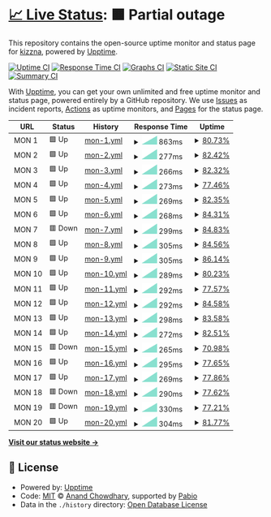 # [📈 Live Status](https://kizzna.github.io/bovorn-mon): <!--live status--> **🟧 Partial outage**

This repository contains the open-source uptime monitor and status page for [kizzna](https://kizzna.github.io/bovorn-mon), powered by [Upptime](https://github.com/upptime/upptime).

[![Uptime CI](https://github.com/kizzna/bovorn-mon/workflows/Uptime%20CI/badge.svg)](https://github.com/kizzna/bovorn-mon/actions?query=workflow%3A%22Uptime+CI%22)
[![Response Time CI](https://github.com/kizzna/bovorn-mon/workflows/Response%20Time%20CI/badge.svg)](https://github.com/kizzna/bovorn-mon/actions?query=workflow%3A%22Response+Time+CI%22)
[![Graphs CI](https://github.com/kizzna/bovorn-mon/workflows/Graphs%20CI/badge.svg)](https://github.com/kizzna/bovorn-mon/actions?query=workflow%3A%22Graphs+CI%22)
[![Static Site CI](https://github.com/kizzna/bovorn-mon/workflows/Static%20Site%20CI/badge.svg)](https://github.com/kizzna/bovorn-mon/actions?query=workflow%3A%22Static+Site+CI%22)
[![Summary CI](https://github.com/kizzna/bovorn-mon/workflows/Summary%20CI/badge.svg)](https://github.com/kizzna/bovorn-mon/actions?query=workflow%3A%22Summary+CI%22)

With [Upptime](https://upptime.js.org), you can get your own unlimited and free uptime monitor and status page, powered entirely by a GitHub repository. We use [Issues](https://github.com/kizzna/bovorn-mon/issues) as incident reports, [Actions](https://github.com/kizzna/bovorn-mon/actions) as uptime monitors, and [Pages](https://kizzna.github.io/bovorn-mon) for the status page.

<!--start: status pages-->
<!-- This summary is generated by Upptime (https://github.com/upptime/upptime) -->
<!-- Do not edit this manually, your changes will be overwritten -->
<!-- prettier-ignore -->
| URL | Status | History | Response Time | Uptime |
| --- | ------ | ------- | ------------- | ------ |
| <img alt="" src="https://icons.duckduckgo.com/ip3/null.ico" height="13"> MON 1 | 🟩 Up | [mon-1.yml](https://github.com/kizzna/bovorn-mon/commits/HEAD/history/mon-1.yml) | <details><summary><img alt="Response time graph" src="./graphs/mon-1/response-time-week.png" height="20"> 863ms</summary><br><a href="https://kizzna.github.io/bovorn-mon/history/mon-1"><img alt="Response time 863" src="https://img.shields.io/endpoint?url=https%3A%2F%2Fraw.githubusercontent.com%2Fkizzna%2Fbovorn-mon%2FHEAD%2Fapi%2Fmon-1%2Fresponse-time.json"></a><br><a href="https://kizzna.github.io/bovorn-mon/history/mon-1"><img alt="24-hour response time 863" src="https://img.shields.io/endpoint?url=https%3A%2F%2Fraw.githubusercontent.com%2Fkizzna%2Fbovorn-mon%2FHEAD%2Fapi%2Fmon-1%2Fresponse-time-day.json"></a><br><a href="https://kizzna.github.io/bovorn-mon/history/mon-1"><img alt="7-day response time 863" src="https://img.shields.io/endpoint?url=https%3A%2F%2Fraw.githubusercontent.com%2Fkizzna%2Fbovorn-mon%2FHEAD%2Fapi%2Fmon-1%2Fresponse-time-week.json"></a><br><a href="https://kizzna.github.io/bovorn-mon/history/mon-1"><img alt="30-day response time 863" src="https://img.shields.io/endpoint?url=https%3A%2F%2Fraw.githubusercontent.com%2Fkizzna%2Fbovorn-mon%2FHEAD%2Fapi%2Fmon-1%2Fresponse-time-month.json"></a><br><a href="https://kizzna.github.io/bovorn-mon/history/mon-1"><img alt="1-year response time 863" src="https://img.shields.io/endpoint?url=https%3A%2F%2Fraw.githubusercontent.com%2Fkizzna%2Fbovorn-mon%2FHEAD%2Fapi%2Fmon-1%2Fresponse-time-year.json"></a></details> | <details><summary><a href="https://kizzna.github.io/bovorn-mon/history/mon-1">80.73%</a></summary><a href="https://kizzna.github.io/bovorn-mon/history/mon-1"><img alt="All-time uptime 80.73%" src="https://img.shields.io/endpoint?url=https%3A%2F%2Fraw.githubusercontent.com%2Fkizzna%2Fbovorn-mon%2FHEAD%2Fapi%2Fmon-1%2Fuptime.json"></a><br><a href="https://kizzna.github.io/bovorn-mon/history/mon-1"><img alt="24-hour uptime 80.73%" src="https://img.shields.io/endpoint?url=https%3A%2F%2Fraw.githubusercontent.com%2Fkizzna%2Fbovorn-mon%2FHEAD%2Fapi%2Fmon-1%2Fuptime-day.json"></a><br><a href="https://kizzna.github.io/bovorn-mon/history/mon-1"><img alt="7-day uptime 80.73%" src="https://img.shields.io/endpoint?url=https%3A%2F%2Fraw.githubusercontent.com%2Fkizzna%2Fbovorn-mon%2FHEAD%2Fapi%2Fmon-1%2Fuptime-week.json"></a><br><a href="https://kizzna.github.io/bovorn-mon/history/mon-1"><img alt="30-day uptime 80.73%" src="https://img.shields.io/endpoint?url=https%3A%2F%2Fraw.githubusercontent.com%2Fkizzna%2Fbovorn-mon%2FHEAD%2Fapi%2Fmon-1%2Fuptime-month.json"></a><br><a href="https://kizzna.github.io/bovorn-mon/history/mon-1"><img alt="1-year uptime 80.73%" src="https://img.shields.io/endpoint?url=https%3A%2F%2Fraw.githubusercontent.com%2Fkizzna%2Fbovorn-mon%2FHEAD%2Fapi%2Fmon-1%2Fuptime-year.json"></a></details>
| <img alt="" src="https://icons.duckduckgo.com/ip3/null.ico" height="13"> MON 2 | 🟩 Up | [mon-2.yml](https://github.com/kizzna/bovorn-mon/commits/HEAD/history/mon-2.yml) | <details><summary><img alt="Response time graph" src="./graphs/mon-2/response-time-week.png" height="20"> 277ms</summary><br><a href="https://kizzna.github.io/bovorn-mon/history/mon-2"><img alt="Response time 277" src="https://img.shields.io/endpoint?url=https%3A%2F%2Fraw.githubusercontent.com%2Fkizzna%2Fbovorn-mon%2FHEAD%2Fapi%2Fmon-2%2Fresponse-time.json"></a><br><a href="https://kizzna.github.io/bovorn-mon/history/mon-2"><img alt="24-hour response time 277" src="https://img.shields.io/endpoint?url=https%3A%2F%2Fraw.githubusercontent.com%2Fkizzna%2Fbovorn-mon%2FHEAD%2Fapi%2Fmon-2%2Fresponse-time-day.json"></a><br><a href="https://kizzna.github.io/bovorn-mon/history/mon-2"><img alt="7-day response time 277" src="https://img.shields.io/endpoint?url=https%3A%2F%2Fraw.githubusercontent.com%2Fkizzna%2Fbovorn-mon%2FHEAD%2Fapi%2Fmon-2%2Fresponse-time-week.json"></a><br><a href="https://kizzna.github.io/bovorn-mon/history/mon-2"><img alt="30-day response time 277" src="https://img.shields.io/endpoint?url=https%3A%2F%2Fraw.githubusercontent.com%2Fkizzna%2Fbovorn-mon%2FHEAD%2Fapi%2Fmon-2%2Fresponse-time-month.json"></a><br><a href="https://kizzna.github.io/bovorn-mon/history/mon-2"><img alt="1-year response time 277" src="https://img.shields.io/endpoint?url=https%3A%2F%2Fraw.githubusercontent.com%2Fkizzna%2Fbovorn-mon%2FHEAD%2Fapi%2Fmon-2%2Fresponse-time-year.json"></a></details> | <details><summary><a href="https://kizzna.github.io/bovorn-mon/history/mon-2">82.42%</a></summary><a href="https://kizzna.github.io/bovorn-mon/history/mon-2"><img alt="All-time uptime 82.42%" src="https://img.shields.io/endpoint?url=https%3A%2F%2Fraw.githubusercontent.com%2Fkizzna%2Fbovorn-mon%2FHEAD%2Fapi%2Fmon-2%2Fuptime.json"></a><br><a href="https://kizzna.github.io/bovorn-mon/history/mon-2"><img alt="24-hour uptime 82.42%" src="https://img.shields.io/endpoint?url=https%3A%2F%2Fraw.githubusercontent.com%2Fkizzna%2Fbovorn-mon%2FHEAD%2Fapi%2Fmon-2%2Fuptime-day.json"></a><br><a href="https://kizzna.github.io/bovorn-mon/history/mon-2"><img alt="7-day uptime 82.42%" src="https://img.shields.io/endpoint?url=https%3A%2F%2Fraw.githubusercontent.com%2Fkizzna%2Fbovorn-mon%2FHEAD%2Fapi%2Fmon-2%2Fuptime-week.json"></a><br><a href="https://kizzna.github.io/bovorn-mon/history/mon-2"><img alt="30-day uptime 82.42%" src="https://img.shields.io/endpoint?url=https%3A%2F%2Fraw.githubusercontent.com%2Fkizzna%2Fbovorn-mon%2FHEAD%2Fapi%2Fmon-2%2Fuptime-month.json"></a><br><a href="https://kizzna.github.io/bovorn-mon/history/mon-2"><img alt="1-year uptime 82.42%" src="https://img.shields.io/endpoint?url=https%3A%2F%2Fraw.githubusercontent.com%2Fkizzna%2Fbovorn-mon%2FHEAD%2Fapi%2Fmon-2%2Fuptime-year.json"></a></details>
| <img alt="" src="https://icons.duckduckgo.com/ip3/null.ico" height="13"> MON 3 | 🟩 Up | [mon-3.yml](https://github.com/kizzna/bovorn-mon/commits/HEAD/history/mon-3.yml) | <details><summary><img alt="Response time graph" src="./graphs/mon-3/response-time-week.png" height="20"> 266ms</summary><br><a href="https://kizzna.github.io/bovorn-mon/history/mon-3"><img alt="Response time 266" src="https://img.shields.io/endpoint?url=https%3A%2F%2Fraw.githubusercontent.com%2Fkizzna%2Fbovorn-mon%2FHEAD%2Fapi%2Fmon-3%2Fresponse-time.json"></a><br><a href="https://kizzna.github.io/bovorn-mon/history/mon-3"><img alt="24-hour response time 266" src="https://img.shields.io/endpoint?url=https%3A%2F%2Fraw.githubusercontent.com%2Fkizzna%2Fbovorn-mon%2FHEAD%2Fapi%2Fmon-3%2Fresponse-time-day.json"></a><br><a href="https://kizzna.github.io/bovorn-mon/history/mon-3"><img alt="7-day response time 266" src="https://img.shields.io/endpoint?url=https%3A%2F%2Fraw.githubusercontent.com%2Fkizzna%2Fbovorn-mon%2FHEAD%2Fapi%2Fmon-3%2Fresponse-time-week.json"></a><br><a href="https://kizzna.github.io/bovorn-mon/history/mon-3"><img alt="30-day response time 266" src="https://img.shields.io/endpoint?url=https%3A%2F%2Fraw.githubusercontent.com%2Fkizzna%2Fbovorn-mon%2FHEAD%2Fapi%2Fmon-3%2Fresponse-time-month.json"></a><br><a href="https://kizzna.github.io/bovorn-mon/history/mon-3"><img alt="1-year response time 266" src="https://img.shields.io/endpoint?url=https%3A%2F%2Fraw.githubusercontent.com%2Fkizzna%2Fbovorn-mon%2FHEAD%2Fapi%2Fmon-3%2Fresponse-time-year.json"></a></details> | <details><summary><a href="https://kizzna.github.io/bovorn-mon/history/mon-3">82.32%</a></summary><a href="https://kizzna.github.io/bovorn-mon/history/mon-3"><img alt="All-time uptime 82.32%" src="https://img.shields.io/endpoint?url=https%3A%2F%2Fraw.githubusercontent.com%2Fkizzna%2Fbovorn-mon%2FHEAD%2Fapi%2Fmon-3%2Fuptime.json"></a><br><a href="https://kizzna.github.io/bovorn-mon/history/mon-3"><img alt="24-hour uptime 82.32%" src="https://img.shields.io/endpoint?url=https%3A%2F%2Fraw.githubusercontent.com%2Fkizzna%2Fbovorn-mon%2FHEAD%2Fapi%2Fmon-3%2Fuptime-day.json"></a><br><a href="https://kizzna.github.io/bovorn-mon/history/mon-3"><img alt="7-day uptime 82.32%" src="https://img.shields.io/endpoint?url=https%3A%2F%2Fraw.githubusercontent.com%2Fkizzna%2Fbovorn-mon%2FHEAD%2Fapi%2Fmon-3%2Fuptime-week.json"></a><br><a href="https://kizzna.github.io/bovorn-mon/history/mon-3"><img alt="30-day uptime 82.32%" src="https://img.shields.io/endpoint?url=https%3A%2F%2Fraw.githubusercontent.com%2Fkizzna%2Fbovorn-mon%2FHEAD%2Fapi%2Fmon-3%2Fuptime-month.json"></a><br><a href="https://kizzna.github.io/bovorn-mon/history/mon-3"><img alt="1-year uptime 82.32%" src="https://img.shields.io/endpoint?url=https%3A%2F%2Fraw.githubusercontent.com%2Fkizzna%2Fbovorn-mon%2FHEAD%2Fapi%2Fmon-3%2Fuptime-year.json"></a></details>
| <img alt="" src="https://icons.duckduckgo.com/ip3/null.ico" height="13"> MON 4 | 🟩 Up | [mon-4.yml](https://github.com/kizzna/bovorn-mon/commits/HEAD/history/mon-4.yml) | <details><summary><img alt="Response time graph" src="./graphs/mon-4/response-time-week.png" height="20"> 273ms</summary><br><a href="https://kizzna.github.io/bovorn-mon/history/mon-4"><img alt="Response time 273" src="https://img.shields.io/endpoint?url=https%3A%2F%2Fraw.githubusercontent.com%2Fkizzna%2Fbovorn-mon%2FHEAD%2Fapi%2Fmon-4%2Fresponse-time.json"></a><br><a href="https://kizzna.github.io/bovorn-mon/history/mon-4"><img alt="24-hour response time 273" src="https://img.shields.io/endpoint?url=https%3A%2F%2Fraw.githubusercontent.com%2Fkizzna%2Fbovorn-mon%2FHEAD%2Fapi%2Fmon-4%2Fresponse-time-day.json"></a><br><a href="https://kizzna.github.io/bovorn-mon/history/mon-4"><img alt="7-day response time 273" src="https://img.shields.io/endpoint?url=https%3A%2F%2Fraw.githubusercontent.com%2Fkizzna%2Fbovorn-mon%2FHEAD%2Fapi%2Fmon-4%2Fresponse-time-week.json"></a><br><a href="https://kizzna.github.io/bovorn-mon/history/mon-4"><img alt="30-day response time 273" src="https://img.shields.io/endpoint?url=https%3A%2F%2Fraw.githubusercontent.com%2Fkizzna%2Fbovorn-mon%2FHEAD%2Fapi%2Fmon-4%2Fresponse-time-month.json"></a><br><a href="https://kizzna.github.io/bovorn-mon/history/mon-4"><img alt="1-year response time 273" src="https://img.shields.io/endpoint?url=https%3A%2F%2Fraw.githubusercontent.com%2Fkizzna%2Fbovorn-mon%2FHEAD%2Fapi%2Fmon-4%2Fresponse-time-year.json"></a></details> | <details><summary><a href="https://kizzna.github.io/bovorn-mon/history/mon-4">77.46%</a></summary><a href="https://kizzna.github.io/bovorn-mon/history/mon-4"><img alt="All-time uptime 77.46%" src="https://img.shields.io/endpoint?url=https%3A%2F%2Fraw.githubusercontent.com%2Fkizzna%2Fbovorn-mon%2FHEAD%2Fapi%2Fmon-4%2Fuptime.json"></a><br><a href="https://kizzna.github.io/bovorn-mon/history/mon-4"><img alt="24-hour uptime 77.46%" src="https://img.shields.io/endpoint?url=https%3A%2F%2Fraw.githubusercontent.com%2Fkizzna%2Fbovorn-mon%2FHEAD%2Fapi%2Fmon-4%2Fuptime-day.json"></a><br><a href="https://kizzna.github.io/bovorn-mon/history/mon-4"><img alt="7-day uptime 77.46%" src="https://img.shields.io/endpoint?url=https%3A%2F%2Fraw.githubusercontent.com%2Fkizzna%2Fbovorn-mon%2FHEAD%2Fapi%2Fmon-4%2Fuptime-week.json"></a><br><a href="https://kizzna.github.io/bovorn-mon/history/mon-4"><img alt="30-day uptime 77.46%" src="https://img.shields.io/endpoint?url=https%3A%2F%2Fraw.githubusercontent.com%2Fkizzna%2Fbovorn-mon%2FHEAD%2Fapi%2Fmon-4%2Fuptime-month.json"></a><br><a href="https://kizzna.github.io/bovorn-mon/history/mon-4"><img alt="1-year uptime 77.46%" src="https://img.shields.io/endpoint?url=https%3A%2F%2Fraw.githubusercontent.com%2Fkizzna%2Fbovorn-mon%2FHEAD%2Fapi%2Fmon-4%2Fuptime-year.json"></a></details>
| <img alt="" src="https://icons.duckduckgo.com/ip3/null.ico" height="13"> MON 5 | 🟩 Up | [mon-5.yml](https://github.com/kizzna/bovorn-mon/commits/HEAD/history/mon-5.yml) | <details><summary><img alt="Response time graph" src="./graphs/mon-5/response-time-week.png" height="20"> 269ms</summary><br><a href="https://kizzna.github.io/bovorn-mon/history/mon-5"><img alt="Response time 269" src="https://img.shields.io/endpoint?url=https%3A%2F%2Fraw.githubusercontent.com%2Fkizzna%2Fbovorn-mon%2FHEAD%2Fapi%2Fmon-5%2Fresponse-time.json"></a><br><a href="https://kizzna.github.io/bovorn-mon/history/mon-5"><img alt="24-hour response time 269" src="https://img.shields.io/endpoint?url=https%3A%2F%2Fraw.githubusercontent.com%2Fkizzna%2Fbovorn-mon%2FHEAD%2Fapi%2Fmon-5%2Fresponse-time-day.json"></a><br><a href="https://kizzna.github.io/bovorn-mon/history/mon-5"><img alt="7-day response time 269" src="https://img.shields.io/endpoint?url=https%3A%2F%2Fraw.githubusercontent.com%2Fkizzna%2Fbovorn-mon%2FHEAD%2Fapi%2Fmon-5%2Fresponse-time-week.json"></a><br><a href="https://kizzna.github.io/bovorn-mon/history/mon-5"><img alt="30-day response time 269" src="https://img.shields.io/endpoint?url=https%3A%2F%2Fraw.githubusercontent.com%2Fkizzna%2Fbovorn-mon%2FHEAD%2Fapi%2Fmon-5%2Fresponse-time-month.json"></a><br><a href="https://kizzna.github.io/bovorn-mon/history/mon-5"><img alt="1-year response time 269" src="https://img.shields.io/endpoint?url=https%3A%2F%2Fraw.githubusercontent.com%2Fkizzna%2Fbovorn-mon%2FHEAD%2Fapi%2Fmon-5%2Fresponse-time-year.json"></a></details> | <details><summary><a href="https://kizzna.github.io/bovorn-mon/history/mon-5">82.35%</a></summary><a href="https://kizzna.github.io/bovorn-mon/history/mon-5"><img alt="All-time uptime 82.35%" src="https://img.shields.io/endpoint?url=https%3A%2F%2Fraw.githubusercontent.com%2Fkizzna%2Fbovorn-mon%2FHEAD%2Fapi%2Fmon-5%2Fuptime.json"></a><br><a href="https://kizzna.github.io/bovorn-mon/history/mon-5"><img alt="24-hour uptime 82.35%" src="https://img.shields.io/endpoint?url=https%3A%2F%2Fraw.githubusercontent.com%2Fkizzna%2Fbovorn-mon%2FHEAD%2Fapi%2Fmon-5%2Fuptime-day.json"></a><br><a href="https://kizzna.github.io/bovorn-mon/history/mon-5"><img alt="7-day uptime 82.35%" src="https://img.shields.io/endpoint?url=https%3A%2F%2Fraw.githubusercontent.com%2Fkizzna%2Fbovorn-mon%2FHEAD%2Fapi%2Fmon-5%2Fuptime-week.json"></a><br><a href="https://kizzna.github.io/bovorn-mon/history/mon-5"><img alt="30-day uptime 82.35%" src="https://img.shields.io/endpoint?url=https%3A%2F%2Fraw.githubusercontent.com%2Fkizzna%2Fbovorn-mon%2FHEAD%2Fapi%2Fmon-5%2Fuptime-month.json"></a><br><a href="https://kizzna.github.io/bovorn-mon/history/mon-5"><img alt="1-year uptime 82.35%" src="https://img.shields.io/endpoint?url=https%3A%2F%2Fraw.githubusercontent.com%2Fkizzna%2Fbovorn-mon%2FHEAD%2Fapi%2Fmon-5%2Fuptime-year.json"></a></details>
| <img alt="" src="https://icons.duckduckgo.com/ip3/null.ico" height="13"> MON 6 | 🟩 Up | [mon-6.yml](https://github.com/kizzna/bovorn-mon/commits/HEAD/history/mon-6.yml) | <details><summary><img alt="Response time graph" src="./graphs/mon-6/response-time-week.png" height="20"> 268ms</summary><br><a href="https://kizzna.github.io/bovorn-mon/history/mon-6"><img alt="Response time 268" src="https://img.shields.io/endpoint?url=https%3A%2F%2Fraw.githubusercontent.com%2Fkizzna%2Fbovorn-mon%2FHEAD%2Fapi%2Fmon-6%2Fresponse-time.json"></a><br><a href="https://kizzna.github.io/bovorn-mon/history/mon-6"><img alt="24-hour response time 268" src="https://img.shields.io/endpoint?url=https%3A%2F%2Fraw.githubusercontent.com%2Fkizzna%2Fbovorn-mon%2FHEAD%2Fapi%2Fmon-6%2Fresponse-time-day.json"></a><br><a href="https://kizzna.github.io/bovorn-mon/history/mon-6"><img alt="7-day response time 268" src="https://img.shields.io/endpoint?url=https%3A%2F%2Fraw.githubusercontent.com%2Fkizzna%2Fbovorn-mon%2FHEAD%2Fapi%2Fmon-6%2Fresponse-time-week.json"></a><br><a href="https://kizzna.github.io/bovorn-mon/history/mon-6"><img alt="30-day response time 268" src="https://img.shields.io/endpoint?url=https%3A%2F%2Fraw.githubusercontent.com%2Fkizzna%2Fbovorn-mon%2FHEAD%2Fapi%2Fmon-6%2Fresponse-time-month.json"></a><br><a href="https://kizzna.github.io/bovorn-mon/history/mon-6"><img alt="1-year response time 268" src="https://img.shields.io/endpoint?url=https%3A%2F%2Fraw.githubusercontent.com%2Fkizzna%2Fbovorn-mon%2FHEAD%2Fapi%2Fmon-6%2Fresponse-time-year.json"></a></details> | <details><summary><a href="https://kizzna.github.io/bovorn-mon/history/mon-6">84.31%</a></summary><a href="https://kizzna.github.io/bovorn-mon/history/mon-6"><img alt="All-time uptime 84.31%" src="https://img.shields.io/endpoint?url=https%3A%2F%2Fraw.githubusercontent.com%2Fkizzna%2Fbovorn-mon%2FHEAD%2Fapi%2Fmon-6%2Fuptime.json"></a><br><a href="https://kizzna.github.io/bovorn-mon/history/mon-6"><img alt="24-hour uptime 84.31%" src="https://img.shields.io/endpoint?url=https%3A%2F%2Fraw.githubusercontent.com%2Fkizzna%2Fbovorn-mon%2FHEAD%2Fapi%2Fmon-6%2Fuptime-day.json"></a><br><a href="https://kizzna.github.io/bovorn-mon/history/mon-6"><img alt="7-day uptime 84.31%" src="https://img.shields.io/endpoint?url=https%3A%2F%2Fraw.githubusercontent.com%2Fkizzna%2Fbovorn-mon%2FHEAD%2Fapi%2Fmon-6%2Fuptime-week.json"></a><br><a href="https://kizzna.github.io/bovorn-mon/history/mon-6"><img alt="30-day uptime 84.31%" src="https://img.shields.io/endpoint?url=https%3A%2F%2Fraw.githubusercontent.com%2Fkizzna%2Fbovorn-mon%2FHEAD%2Fapi%2Fmon-6%2Fuptime-month.json"></a><br><a href="https://kizzna.github.io/bovorn-mon/history/mon-6"><img alt="1-year uptime 84.31%" src="https://img.shields.io/endpoint?url=https%3A%2F%2Fraw.githubusercontent.com%2Fkizzna%2Fbovorn-mon%2FHEAD%2Fapi%2Fmon-6%2Fuptime-year.json"></a></details>
| <img alt="" src="https://icons.duckduckgo.com/ip3/null.ico" height="13"> MON 7 | 🟥 Down | [mon-7.yml](https://github.com/kizzna/bovorn-mon/commits/HEAD/history/mon-7.yml) | <details><summary><img alt="Response time graph" src="./graphs/mon-7/response-time-week.png" height="20"> 299ms</summary><br><a href="https://kizzna.github.io/bovorn-mon/history/mon-7"><img alt="Response time 299" src="https://img.shields.io/endpoint?url=https%3A%2F%2Fraw.githubusercontent.com%2Fkizzna%2Fbovorn-mon%2FHEAD%2Fapi%2Fmon-7%2Fresponse-time.json"></a><br><a href="https://kizzna.github.io/bovorn-mon/history/mon-7"><img alt="24-hour response time 299" src="https://img.shields.io/endpoint?url=https%3A%2F%2Fraw.githubusercontent.com%2Fkizzna%2Fbovorn-mon%2FHEAD%2Fapi%2Fmon-7%2Fresponse-time-day.json"></a><br><a href="https://kizzna.github.io/bovorn-mon/history/mon-7"><img alt="7-day response time 299" src="https://img.shields.io/endpoint?url=https%3A%2F%2Fraw.githubusercontent.com%2Fkizzna%2Fbovorn-mon%2FHEAD%2Fapi%2Fmon-7%2Fresponse-time-week.json"></a><br><a href="https://kizzna.github.io/bovorn-mon/history/mon-7"><img alt="30-day response time 299" src="https://img.shields.io/endpoint?url=https%3A%2F%2Fraw.githubusercontent.com%2Fkizzna%2Fbovorn-mon%2FHEAD%2Fapi%2Fmon-7%2Fresponse-time-month.json"></a><br><a href="https://kizzna.github.io/bovorn-mon/history/mon-7"><img alt="1-year response time 299" src="https://img.shields.io/endpoint?url=https%3A%2F%2Fraw.githubusercontent.com%2Fkizzna%2Fbovorn-mon%2FHEAD%2Fapi%2Fmon-7%2Fresponse-time-year.json"></a></details> | <details><summary><a href="https://kizzna.github.io/bovorn-mon/history/mon-7">84.83%</a></summary><a href="https://kizzna.github.io/bovorn-mon/history/mon-7"><img alt="All-time uptime 84.83%" src="https://img.shields.io/endpoint?url=https%3A%2F%2Fraw.githubusercontent.com%2Fkizzna%2Fbovorn-mon%2FHEAD%2Fapi%2Fmon-7%2Fuptime.json"></a><br><a href="https://kizzna.github.io/bovorn-mon/history/mon-7"><img alt="24-hour uptime 84.83%" src="https://img.shields.io/endpoint?url=https%3A%2F%2Fraw.githubusercontent.com%2Fkizzna%2Fbovorn-mon%2FHEAD%2Fapi%2Fmon-7%2Fuptime-day.json"></a><br><a href="https://kizzna.github.io/bovorn-mon/history/mon-7"><img alt="7-day uptime 84.83%" src="https://img.shields.io/endpoint?url=https%3A%2F%2Fraw.githubusercontent.com%2Fkizzna%2Fbovorn-mon%2FHEAD%2Fapi%2Fmon-7%2Fuptime-week.json"></a><br><a href="https://kizzna.github.io/bovorn-mon/history/mon-7"><img alt="30-day uptime 84.83%" src="https://img.shields.io/endpoint?url=https%3A%2F%2Fraw.githubusercontent.com%2Fkizzna%2Fbovorn-mon%2FHEAD%2Fapi%2Fmon-7%2Fuptime-month.json"></a><br><a href="https://kizzna.github.io/bovorn-mon/history/mon-7"><img alt="1-year uptime 84.83%" src="https://img.shields.io/endpoint?url=https%3A%2F%2Fraw.githubusercontent.com%2Fkizzna%2Fbovorn-mon%2FHEAD%2Fapi%2Fmon-7%2Fuptime-year.json"></a></details>
| <img alt="" src="https://icons.duckduckgo.com/ip3/null.ico" height="13"> MON 8 | 🟩 Up | [mon-8.yml](https://github.com/kizzna/bovorn-mon/commits/HEAD/history/mon-8.yml) | <details><summary><img alt="Response time graph" src="./graphs/mon-8/response-time-week.png" height="20"> 305ms</summary><br><a href="https://kizzna.github.io/bovorn-mon/history/mon-8"><img alt="Response time 305" src="https://img.shields.io/endpoint?url=https%3A%2F%2Fraw.githubusercontent.com%2Fkizzna%2Fbovorn-mon%2FHEAD%2Fapi%2Fmon-8%2Fresponse-time.json"></a><br><a href="https://kizzna.github.io/bovorn-mon/history/mon-8"><img alt="24-hour response time 305" src="https://img.shields.io/endpoint?url=https%3A%2F%2Fraw.githubusercontent.com%2Fkizzna%2Fbovorn-mon%2FHEAD%2Fapi%2Fmon-8%2Fresponse-time-day.json"></a><br><a href="https://kizzna.github.io/bovorn-mon/history/mon-8"><img alt="7-day response time 305" src="https://img.shields.io/endpoint?url=https%3A%2F%2Fraw.githubusercontent.com%2Fkizzna%2Fbovorn-mon%2FHEAD%2Fapi%2Fmon-8%2Fresponse-time-week.json"></a><br><a href="https://kizzna.github.io/bovorn-mon/history/mon-8"><img alt="30-day response time 305" src="https://img.shields.io/endpoint?url=https%3A%2F%2Fraw.githubusercontent.com%2Fkizzna%2Fbovorn-mon%2FHEAD%2Fapi%2Fmon-8%2Fresponse-time-month.json"></a><br><a href="https://kizzna.github.io/bovorn-mon/history/mon-8"><img alt="1-year response time 305" src="https://img.shields.io/endpoint?url=https%3A%2F%2Fraw.githubusercontent.com%2Fkizzna%2Fbovorn-mon%2FHEAD%2Fapi%2Fmon-8%2Fresponse-time-year.json"></a></details> | <details><summary><a href="https://kizzna.github.io/bovorn-mon/history/mon-8">84.56%</a></summary><a href="https://kizzna.github.io/bovorn-mon/history/mon-8"><img alt="All-time uptime 84.56%" src="https://img.shields.io/endpoint?url=https%3A%2F%2Fraw.githubusercontent.com%2Fkizzna%2Fbovorn-mon%2FHEAD%2Fapi%2Fmon-8%2Fuptime.json"></a><br><a href="https://kizzna.github.io/bovorn-mon/history/mon-8"><img alt="24-hour uptime 84.56%" src="https://img.shields.io/endpoint?url=https%3A%2F%2Fraw.githubusercontent.com%2Fkizzna%2Fbovorn-mon%2FHEAD%2Fapi%2Fmon-8%2Fuptime-day.json"></a><br><a href="https://kizzna.github.io/bovorn-mon/history/mon-8"><img alt="7-day uptime 84.56%" src="https://img.shields.io/endpoint?url=https%3A%2F%2Fraw.githubusercontent.com%2Fkizzna%2Fbovorn-mon%2FHEAD%2Fapi%2Fmon-8%2Fuptime-week.json"></a><br><a href="https://kizzna.github.io/bovorn-mon/history/mon-8"><img alt="30-day uptime 84.56%" src="https://img.shields.io/endpoint?url=https%3A%2F%2Fraw.githubusercontent.com%2Fkizzna%2Fbovorn-mon%2FHEAD%2Fapi%2Fmon-8%2Fuptime-month.json"></a><br><a href="https://kizzna.github.io/bovorn-mon/history/mon-8"><img alt="1-year uptime 84.56%" src="https://img.shields.io/endpoint?url=https%3A%2F%2Fraw.githubusercontent.com%2Fkizzna%2Fbovorn-mon%2FHEAD%2Fapi%2Fmon-8%2Fuptime-year.json"></a></details>
| <img alt="" src="https://icons.duckduckgo.com/ip3/null.ico" height="13"> MON 9 | 🟩 Up | [mon-9.yml](https://github.com/kizzna/bovorn-mon/commits/HEAD/history/mon-9.yml) | <details><summary><img alt="Response time graph" src="./graphs/mon-9/response-time-week.png" height="20"> 305ms</summary><br><a href="https://kizzna.github.io/bovorn-mon/history/mon-9"><img alt="Response time 305" src="https://img.shields.io/endpoint?url=https%3A%2F%2Fraw.githubusercontent.com%2Fkizzna%2Fbovorn-mon%2FHEAD%2Fapi%2Fmon-9%2Fresponse-time.json"></a><br><a href="https://kizzna.github.io/bovorn-mon/history/mon-9"><img alt="24-hour response time 305" src="https://img.shields.io/endpoint?url=https%3A%2F%2Fraw.githubusercontent.com%2Fkizzna%2Fbovorn-mon%2FHEAD%2Fapi%2Fmon-9%2Fresponse-time-day.json"></a><br><a href="https://kizzna.github.io/bovorn-mon/history/mon-9"><img alt="7-day response time 305" src="https://img.shields.io/endpoint?url=https%3A%2F%2Fraw.githubusercontent.com%2Fkizzna%2Fbovorn-mon%2FHEAD%2Fapi%2Fmon-9%2Fresponse-time-week.json"></a><br><a href="https://kizzna.github.io/bovorn-mon/history/mon-9"><img alt="30-day response time 305" src="https://img.shields.io/endpoint?url=https%3A%2F%2Fraw.githubusercontent.com%2Fkizzna%2Fbovorn-mon%2FHEAD%2Fapi%2Fmon-9%2Fresponse-time-month.json"></a><br><a href="https://kizzna.github.io/bovorn-mon/history/mon-9"><img alt="1-year response time 305" src="https://img.shields.io/endpoint?url=https%3A%2F%2Fraw.githubusercontent.com%2Fkizzna%2Fbovorn-mon%2FHEAD%2Fapi%2Fmon-9%2Fresponse-time-year.json"></a></details> | <details><summary><a href="https://kizzna.github.io/bovorn-mon/history/mon-9">86.14%</a></summary><a href="https://kizzna.github.io/bovorn-mon/history/mon-9"><img alt="All-time uptime 86.14%" src="https://img.shields.io/endpoint?url=https%3A%2F%2Fraw.githubusercontent.com%2Fkizzna%2Fbovorn-mon%2FHEAD%2Fapi%2Fmon-9%2Fuptime.json"></a><br><a href="https://kizzna.github.io/bovorn-mon/history/mon-9"><img alt="24-hour uptime 86.14%" src="https://img.shields.io/endpoint?url=https%3A%2F%2Fraw.githubusercontent.com%2Fkizzna%2Fbovorn-mon%2FHEAD%2Fapi%2Fmon-9%2Fuptime-day.json"></a><br><a href="https://kizzna.github.io/bovorn-mon/history/mon-9"><img alt="7-day uptime 86.14%" src="https://img.shields.io/endpoint?url=https%3A%2F%2Fraw.githubusercontent.com%2Fkizzna%2Fbovorn-mon%2FHEAD%2Fapi%2Fmon-9%2Fuptime-week.json"></a><br><a href="https://kizzna.github.io/bovorn-mon/history/mon-9"><img alt="30-day uptime 86.14%" src="https://img.shields.io/endpoint?url=https%3A%2F%2Fraw.githubusercontent.com%2Fkizzna%2Fbovorn-mon%2FHEAD%2Fapi%2Fmon-9%2Fuptime-month.json"></a><br><a href="https://kizzna.github.io/bovorn-mon/history/mon-9"><img alt="1-year uptime 86.14%" src="https://img.shields.io/endpoint?url=https%3A%2F%2Fraw.githubusercontent.com%2Fkizzna%2Fbovorn-mon%2FHEAD%2Fapi%2Fmon-9%2Fuptime-year.json"></a></details>
| <img alt="" src="https://icons.duckduckgo.com/ip3/null.ico" height="13"> MON 10 | 🟩 Up | [mon-10.yml](https://github.com/kizzna/bovorn-mon/commits/HEAD/history/mon-10.yml) | <details><summary><img alt="Response time graph" src="./graphs/mon-10/response-time-week.png" height="20"> 289ms</summary><br><a href="https://kizzna.github.io/bovorn-mon/history/mon-10"><img alt="Response time 289" src="https://img.shields.io/endpoint?url=https%3A%2F%2Fraw.githubusercontent.com%2Fkizzna%2Fbovorn-mon%2FHEAD%2Fapi%2Fmon-10%2Fresponse-time.json"></a><br><a href="https://kizzna.github.io/bovorn-mon/history/mon-10"><img alt="24-hour response time 289" src="https://img.shields.io/endpoint?url=https%3A%2F%2Fraw.githubusercontent.com%2Fkizzna%2Fbovorn-mon%2FHEAD%2Fapi%2Fmon-10%2Fresponse-time-day.json"></a><br><a href="https://kizzna.github.io/bovorn-mon/history/mon-10"><img alt="7-day response time 289" src="https://img.shields.io/endpoint?url=https%3A%2F%2Fraw.githubusercontent.com%2Fkizzna%2Fbovorn-mon%2FHEAD%2Fapi%2Fmon-10%2Fresponse-time-week.json"></a><br><a href="https://kizzna.github.io/bovorn-mon/history/mon-10"><img alt="30-day response time 289" src="https://img.shields.io/endpoint?url=https%3A%2F%2Fraw.githubusercontent.com%2Fkizzna%2Fbovorn-mon%2FHEAD%2Fapi%2Fmon-10%2Fresponse-time-month.json"></a><br><a href="https://kizzna.github.io/bovorn-mon/history/mon-10"><img alt="1-year response time 289" src="https://img.shields.io/endpoint?url=https%3A%2F%2Fraw.githubusercontent.com%2Fkizzna%2Fbovorn-mon%2FHEAD%2Fapi%2Fmon-10%2Fresponse-time-year.json"></a></details> | <details><summary><a href="https://kizzna.github.io/bovorn-mon/history/mon-10">80.23%</a></summary><a href="https://kizzna.github.io/bovorn-mon/history/mon-10"><img alt="All-time uptime 80.23%" src="https://img.shields.io/endpoint?url=https%3A%2F%2Fraw.githubusercontent.com%2Fkizzna%2Fbovorn-mon%2FHEAD%2Fapi%2Fmon-10%2Fuptime.json"></a><br><a href="https://kizzna.github.io/bovorn-mon/history/mon-10"><img alt="24-hour uptime 80.23%" src="https://img.shields.io/endpoint?url=https%3A%2F%2Fraw.githubusercontent.com%2Fkizzna%2Fbovorn-mon%2FHEAD%2Fapi%2Fmon-10%2Fuptime-day.json"></a><br><a href="https://kizzna.github.io/bovorn-mon/history/mon-10"><img alt="7-day uptime 80.23%" src="https://img.shields.io/endpoint?url=https%3A%2F%2Fraw.githubusercontent.com%2Fkizzna%2Fbovorn-mon%2FHEAD%2Fapi%2Fmon-10%2Fuptime-week.json"></a><br><a href="https://kizzna.github.io/bovorn-mon/history/mon-10"><img alt="30-day uptime 80.23%" src="https://img.shields.io/endpoint?url=https%3A%2F%2Fraw.githubusercontent.com%2Fkizzna%2Fbovorn-mon%2FHEAD%2Fapi%2Fmon-10%2Fuptime-month.json"></a><br><a href="https://kizzna.github.io/bovorn-mon/history/mon-10"><img alt="1-year uptime 80.23%" src="https://img.shields.io/endpoint?url=https%3A%2F%2Fraw.githubusercontent.com%2Fkizzna%2Fbovorn-mon%2FHEAD%2Fapi%2Fmon-10%2Fuptime-year.json"></a></details>
| <img alt="" src="https://icons.duckduckgo.com/ip3/null.ico" height="13"> MON 11 | 🟩 Up | [mon-11.yml](https://github.com/kizzna/bovorn-mon/commits/HEAD/history/mon-11.yml) | <details><summary><img alt="Response time graph" src="./graphs/mon-11/response-time-week.png" height="20"> 292ms</summary><br><a href="https://kizzna.github.io/bovorn-mon/history/mon-11"><img alt="Response time 292" src="https://img.shields.io/endpoint?url=https%3A%2F%2Fraw.githubusercontent.com%2Fkizzna%2Fbovorn-mon%2FHEAD%2Fapi%2Fmon-11%2Fresponse-time.json"></a><br><a href="https://kizzna.github.io/bovorn-mon/history/mon-11"><img alt="24-hour response time 292" src="https://img.shields.io/endpoint?url=https%3A%2F%2Fraw.githubusercontent.com%2Fkizzna%2Fbovorn-mon%2FHEAD%2Fapi%2Fmon-11%2Fresponse-time-day.json"></a><br><a href="https://kizzna.github.io/bovorn-mon/history/mon-11"><img alt="7-day response time 292" src="https://img.shields.io/endpoint?url=https%3A%2F%2Fraw.githubusercontent.com%2Fkizzna%2Fbovorn-mon%2FHEAD%2Fapi%2Fmon-11%2Fresponse-time-week.json"></a><br><a href="https://kizzna.github.io/bovorn-mon/history/mon-11"><img alt="30-day response time 292" src="https://img.shields.io/endpoint?url=https%3A%2F%2Fraw.githubusercontent.com%2Fkizzna%2Fbovorn-mon%2FHEAD%2Fapi%2Fmon-11%2Fresponse-time-month.json"></a><br><a href="https://kizzna.github.io/bovorn-mon/history/mon-11"><img alt="1-year response time 292" src="https://img.shields.io/endpoint?url=https%3A%2F%2Fraw.githubusercontent.com%2Fkizzna%2Fbovorn-mon%2FHEAD%2Fapi%2Fmon-11%2Fresponse-time-year.json"></a></details> | <details><summary><a href="https://kizzna.github.io/bovorn-mon/history/mon-11">77.57%</a></summary><a href="https://kizzna.github.io/bovorn-mon/history/mon-11"><img alt="All-time uptime 77.57%" src="https://img.shields.io/endpoint?url=https%3A%2F%2Fraw.githubusercontent.com%2Fkizzna%2Fbovorn-mon%2FHEAD%2Fapi%2Fmon-11%2Fuptime.json"></a><br><a href="https://kizzna.github.io/bovorn-mon/history/mon-11"><img alt="24-hour uptime 77.57%" src="https://img.shields.io/endpoint?url=https%3A%2F%2Fraw.githubusercontent.com%2Fkizzna%2Fbovorn-mon%2FHEAD%2Fapi%2Fmon-11%2Fuptime-day.json"></a><br><a href="https://kizzna.github.io/bovorn-mon/history/mon-11"><img alt="7-day uptime 77.57%" src="https://img.shields.io/endpoint?url=https%3A%2F%2Fraw.githubusercontent.com%2Fkizzna%2Fbovorn-mon%2FHEAD%2Fapi%2Fmon-11%2Fuptime-week.json"></a><br><a href="https://kizzna.github.io/bovorn-mon/history/mon-11"><img alt="30-day uptime 77.57%" src="https://img.shields.io/endpoint?url=https%3A%2F%2Fraw.githubusercontent.com%2Fkizzna%2Fbovorn-mon%2FHEAD%2Fapi%2Fmon-11%2Fuptime-month.json"></a><br><a href="https://kizzna.github.io/bovorn-mon/history/mon-11"><img alt="1-year uptime 77.57%" src="https://img.shields.io/endpoint?url=https%3A%2F%2Fraw.githubusercontent.com%2Fkizzna%2Fbovorn-mon%2FHEAD%2Fapi%2Fmon-11%2Fuptime-year.json"></a></details>
| <img alt="" src="https://icons.duckduckgo.com/ip3/null.ico" height="13"> MON 12 | 🟩 Up | [mon-12.yml](https://github.com/kizzna/bovorn-mon/commits/HEAD/history/mon-12.yml) | <details><summary><img alt="Response time graph" src="./graphs/mon-12/response-time-week.png" height="20"> 292ms</summary><br><a href="https://kizzna.github.io/bovorn-mon/history/mon-12"><img alt="Response time 292" src="https://img.shields.io/endpoint?url=https%3A%2F%2Fraw.githubusercontent.com%2Fkizzna%2Fbovorn-mon%2FHEAD%2Fapi%2Fmon-12%2Fresponse-time.json"></a><br><a href="https://kizzna.github.io/bovorn-mon/history/mon-12"><img alt="24-hour response time 292" src="https://img.shields.io/endpoint?url=https%3A%2F%2Fraw.githubusercontent.com%2Fkizzna%2Fbovorn-mon%2FHEAD%2Fapi%2Fmon-12%2Fresponse-time-day.json"></a><br><a href="https://kizzna.github.io/bovorn-mon/history/mon-12"><img alt="7-day response time 292" src="https://img.shields.io/endpoint?url=https%3A%2F%2Fraw.githubusercontent.com%2Fkizzna%2Fbovorn-mon%2FHEAD%2Fapi%2Fmon-12%2Fresponse-time-week.json"></a><br><a href="https://kizzna.github.io/bovorn-mon/history/mon-12"><img alt="30-day response time 292" src="https://img.shields.io/endpoint?url=https%3A%2F%2Fraw.githubusercontent.com%2Fkizzna%2Fbovorn-mon%2FHEAD%2Fapi%2Fmon-12%2Fresponse-time-month.json"></a><br><a href="https://kizzna.github.io/bovorn-mon/history/mon-12"><img alt="1-year response time 292" src="https://img.shields.io/endpoint?url=https%3A%2F%2Fraw.githubusercontent.com%2Fkizzna%2Fbovorn-mon%2FHEAD%2Fapi%2Fmon-12%2Fresponse-time-year.json"></a></details> | <details><summary><a href="https://kizzna.github.io/bovorn-mon/history/mon-12">84.58%</a></summary><a href="https://kizzna.github.io/bovorn-mon/history/mon-12"><img alt="All-time uptime 84.58%" src="https://img.shields.io/endpoint?url=https%3A%2F%2Fraw.githubusercontent.com%2Fkizzna%2Fbovorn-mon%2FHEAD%2Fapi%2Fmon-12%2Fuptime.json"></a><br><a href="https://kizzna.github.io/bovorn-mon/history/mon-12"><img alt="24-hour uptime 84.58%" src="https://img.shields.io/endpoint?url=https%3A%2F%2Fraw.githubusercontent.com%2Fkizzna%2Fbovorn-mon%2FHEAD%2Fapi%2Fmon-12%2Fuptime-day.json"></a><br><a href="https://kizzna.github.io/bovorn-mon/history/mon-12"><img alt="7-day uptime 84.58%" src="https://img.shields.io/endpoint?url=https%3A%2F%2Fraw.githubusercontent.com%2Fkizzna%2Fbovorn-mon%2FHEAD%2Fapi%2Fmon-12%2Fuptime-week.json"></a><br><a href="https://kizzna.github.io/bovorn-mon/history/mon-12"><img alt="30-day uptime 84.58%" src="https://img.shields.io/endpoint?url=https%3A%2F%2Fraw.githubusercontent.com%2Fkizzna%2Fbovorn-mon%2FHEAD%2Fapi%2Fmon-12%2Fuptime-month.json"></a><br><a href="https://kizzna.github.io/bovorn-mon/history/mon-12"><img alt="1-year uptime 84.58%" src="https://img.shields.io/endpoint?url=https%3A%2F%2Fraw.githubusercontent.com%2Fkizzna%2Fbovorn-mon%2FHEAD%2Fapi%2Fmon-12%2Fuptime-year.json"></a></details>
| <img alt="" src="https://icons.duckduckgo.com/ip3/null.ico" height="13"> MON 13 | 🟩 Up | [mon-13.yml](https://github.com/kizzna/bovorn-mon/commits/HEAD/history/mon-13.yml) | <details><summary><img alt="Response time graph" src="./graphs/mon-13/response-time-week.png" height="20"> 298ms</summary><br><a href="https://kizzna.github.io/bovorn-mon/history/mon-13"><img alt="Response time 298" src="https://img.shields.io/endpoint?url=https%3A%2F%2Fraw.githubusercontent.com%2Fkizzna%2Fbovorn-mon%2FHEAD%2Fapi%2Fmon-13%2Fresponse-time.json"></a><br><a href="https://kizzna.github.io/bovorn-mon/history/mon-13"><img alt="24-hour response time 298" src="https://img.shields.io/endpoint?url=https%3A%2F%2Fraw.githubusercontent.com%2Fkizzna%2Fbovorn-mon%2FHEAD%2Fapi%2Fmon-13%2Fresponse-time-day.json"></a><br><a href="https://kizzna.github.io/bovorn-mon/history/mon-13"><img alt="7-day response time 298" src="https://img.shields.io/endpoint?url=https%3A%2F%2Fraw.githubusercontent.com%2Fkizzna%2Fbovorn-mon%2FHEAD%2Fapi%2Fmon-13%2Fresponse-time-week.json"></a><br><a href="https://kizzna.github.io/bovorn-mon/history/mon-13"><img alt="30-day response time 298" src="https://img.shields.io/endpoint?url=https%3A%2F%2Fraw.githubusercontent.com%2Fkizzna%2Fbovorn-mon%2FHEAD%2Fapi%2Fmon-13%2Fresponse-time-month.json"></a><br><a href="https://kizzna.github.io/bovorn-mon/history/mon-13"><img alt="1-year response time 298" src="https://img.shields.io/endpoint?url=https%3A%2F%2Fraw.githubusercontent.com%2Fkizzna%2Fbovorn-mon%2FHEAD%2Fapi%2Fmon-13%2Fresponse-time-year.json"></a></details> | <details><summary><a href="https://kizzna.github.io/bovorn-mon/history/mon-13">83.58%</a></summary><a href="https://kizzna.github.io/bovorn-mon/history/mon-13"><img alt="All-time uptime 83.58%" src="https://img.shields.io/endpoint?url=https%3A%2F%2Fraw.githubusercontent.com%2Fkizzna%2Fbovorn-mon%2FHEAD%2Fapi%2Fmon-13%2Fuptime.json"></a><br><a href="https://kizzna.github.io/bovorn-mon/history/mon-13"><img alt="24-hour uptime 83.58%" src="https://img.shields.io/endpoint?url=https%3A%2F%2Fraw.githubusercontent.com%2Fkizzna%2Fbovorn-mon%2FHEAD%2Fapi%2Fmon-13%2Fuptime-day.json"></a><br><a href="https://kizzna.github.io/bovorn-mon/history/mon-13"><img alt="7-day uptime 83.58%" src="https://img.shields.io/endpoint?url=https%3A%2F%2Fraw.githubusercontent.com%2Fkizzna%2Fbovorn-mon%2FHEAD%2Fapi%2Fmon-13%2Fuptime-week.json"></a><br><a href="https://kizzna.github.io/bovorn-mon/history/mon-13"><img alt="30-day uptime 83.58%" src="https://img.shields.io/endpoint?url=https%3A%2F%2Fraw.githubusercontent.com%2Fkizzna%2Fbovorn-mon%2FHEAD%2Fapi%2Fmon-13%2Fuptime-month.json"></a><br><a href="https://kizzna.github.io/bovorn-mon/history/mon-13"><img alt="1-year uptime 83.58%" src="https://img.shields.io/endpoint?url=https%3A%2F%2Fraw.githubusercontent.com%2Fkizzna%2Fbovorn-mon%2FHEAD%2Fapi%2Fmon-13%2Fuptime-year.json"></a></details>
| <img alt="" src="https://icons.duckduckgo.com/ip3/null.ico" height="13"> MON 14 | 🟩 Up | [mon-14.yml](https://github.com/kizzna/bovorn-mon/commits/HEAD/history/mon-14.yml) | <details><summary><img alt="Response time graph" src="./graphs/mon-14/response-time-week.png" height="20"> 272ms</summary><br><a href="https://kizzna.github.io/bovorn-mon/history/mon-14"><img alt="Response time 272" src="https://img.shields.io/endpoint?url=https%3A%2F%2Fraw.githubusercontent.com%2Fkizzna%2Fbovorn-mon%2FHEAD%2Fapi%2Fmon-14%2Fresponse-time.json"></a><br><a href="https://kizzna.github.io/bovorn-mon/history/mon-14"><img alt="24-hour response time 272" src="https://img.shields.io/endpoint?url=https%3A%2F%2Fraw.githubusercontent.com%2Fkizzna%2Fbovorn-mon%2FHEAD%2Fapi%2Fmon-14%2Fresponse-time-day.json"></a><br><a href="https://kizzna.github.io/bovorn-mon/history/mon-14"><img alt="7-day response time 272" src="https://img.shields.io/endpoint?url=https%3A%2F%2Fraw.githubusercontent.com%2Fkizzna%2Fbovorn-mon%2FHEAD%2Fapi%2Fmon-14%2Fresponse-time-week.json"></a><br><a href="https://kizzna.github.io/bovorn-mon/history/mon-14"><img alt="30-day response time 272" src="https://img.shields.io/endpoint?url=https%3A%2F%2Fraw.githubusercontent.com%2Fkizzna%2Fbovorn-mon%2FHEAD%2Fapi%2Fmon-14%2Fresponse-time-month.json"></a><br><a href="https://kizzna.github.io/bovorn-mon/history/mon-14"><img alt="1-year response time 272" src="https://img.shields.io/endpoint?url=https%3A%2F%2Fraw.githubusercontent.com%2Fkizzna%2Fbovorn-mon%2FHEAD%2Fapi%2Fmon-14%2Fresponse-time-year.json"></a></details> | <details><summary><a href="https://kizzna.github.io/bovorn-mon/history/mon-14">82.51%</a></summary><a href="https://kizzna.github.io/bovorn-mon/history/mon-14"><img alt="All-time uptime 82.51%" src="https://img.shields.io/endpoint?url=https%3A%2F%2Fraw.githubusercontent.com%2Fkizzna%2Fbovorn-mon%2FHEAD%2Fapi%2Fmon-14%2Fuptime.json"></a><br><a href="https://kizzna.github.io/bovorn-mon/history/mon-14"><img alt="24-hour uptime 82.51%" src="https://img.shields.io/endpoint?url=https%3A%2F%2Fraw.githubusercontent.com%2Fkizzna%2Fbovorn-mon%2FHEAD%2Fapi%2Fmon-14%2Fuptime-day.json"></a><br><a href="https://kizzna.github.io/bovorn-mon/history/mon-14"><img alt="7-day uptime 82.51%" src="https://img.shields.io/endpoint?url=https%3A%2F%2Fraw.githubusercontent.com%2Fkizzna%2Fbovorn-mon%2FHEAD%2Fapi%2Fmon-14%2Fuptime-week.json"></a><br><a href="https://kizzna.github.io/bovorn-mon/history/mon-14"><img alt="30-day uptime 82.51%" src="https://img.shields.io/endpoint?url=https%3A%2F%2Fraw.githubusercontent.com%2Fkizzna%2Fbovorn-mon%2FHEAD%2Fapi%2Fmon-14%2Fuptime-month.json"></a><br><a href="https://kizzna.github.io/bovorn-mon/history/mon-14"><img alt="1-year uptime 82.51%" src="https://img.shields.io/endpoint?url=https%3A%2F%2Fraw.githubusercontent.com%2Fkizzna%2Fbovorn-mon%2FHEAD%2Fapi%2Fmon-14%2Fuptime-year.json"></a></details>
| <img alt="" src="https://icons.duckduckgo.com/ip3/null.ico" height="13"> MON 15 | 🟥 Down | [mon-15.yml](https://github.com/kizzna/bovorn-mon/commits/HEAD/history/mon-15.yml) | <details><summary><img alt="Response time graph" src="./graphs/mon-15/response-time-week.png" height="20"> 265ms</summary><br><a href="https://kizzna.github.io/bovorn-mon/history/mon-15"><img alt="Response time 265" src="https://img.shields.io/endpoint?url=https%3A%2F%2Fraw.githubusercontent.com%2Fkizzna%2Fbovorn-mon%2FHEAD%2Fapi%2Fmon-15%2Fresponse-time.json"></a><br><a href="https://kizzna.github.io/bovorn-mon/history/mon-15"><img alt="24-hour response time 265" src="https://img.shields.io/endpoint?url=https%3A%2F%2Fraw.githubusercontent.com%2Fkizzna%2Fbovorn-mon%2FHEAD%2Fapi%2Fmon-15%2Fresponse-time-day.json"></a><br><a href="https://kizzna.github.io/bovorn-mon/history/mon-15"><img alt="7-day response time 265" src="https://img.shields.io/endpoint?url=https%3A%2F%2Fraw.githubusercontent.com%2Fkizzna%2Fbovorn-mon%2FHEAD%2Fapi%2Fmon-15%2Fresponse-time-week.json"></a><br><a href="https://kizzna.github.io/bovorn-mon/history/mon-15"><img alt="30-day response time 265" src="https://img.shields.io/endpoint?url=https%3A%2F%2Fraw.githubusercontent.com%2Fkizzna%2Fbovorn-mon%2FHEAD%2Fapi%2Fmon-15%2Fresponse-time-month.json"></a><br><a href="https://kizzna.github.io/bovorn-mon/history/mon-15"><img alt="1-year response time 265" src="https://img.shields.io/endpoint?url=https%3A%2F%2Fraw.githubusercontent.com%2Fkizzna%2Fbovorn-mon%2FHEAD%2Fapi%2Fmon-15%2Fresponse-time-year.json"></a></details> | <details><summary><a href="https://kizzna.github.io/bovorn-mon/history/mon-15">70.98%</a></summary><a href="https://kizzna.github.io/bovorn-mon/history/mon-15"><img alt="All-time uptime 70.98%" src="https://img.shields.io/endpoint?url=https%3A%2F%2Fraw.githubusercontent.com%2Fkizzna%2Fbovorn-mon%2FHEAD%2Fapi%2Fmon-15%2Fuptime.json"></a><br><a href="https://kizzna.github.io/bovorn-mon/history/mon-15"><img alt="24-hour uptime 70.98%" src="https://img.shields.io/endpoint?url=https%3A%2F%2Fraw.githubusercontent.com%2Fkizzna%2Fbovorn-mon%2FHEAD%2Fapi%2Fmon-15%2Fuptime-day.json"></a><br><a href="https://kizzna.github.io/bovorn-mon/history/mon-15"><img alt="7-day uptime 70.98%" src="https://img.shields.io/endpoint?url=https%3A%2F%2Fraw.githubusercontent.com%2Fkizzna%2Fbovorn-mon%2FHEAD%2Fapi%2Fmon-15%2Fuptime-week.json"></a><br><a href="https://kizzna.github.io/bovorn-mon/history/mon-15"><img alt="30-day uptime 70.98%" src="https://img.shields.io/endpoint?url=https%3A%2F%2Fraw.githubusercontent.com%2Fkizzna%2Fbovorn-mon%2FHEAD%2Fapi%2Fmon-15%2Fuptime-month.json"></a><br><a href="https://kizzna.github.io/bovorn-mon/history/mon-15"><img alt="1-year uptime 70.98%" src="https://img.shields.io/endpoint?url=https%3A%2F%2Fraw.githubusercontent.com%2Fkizzna%2Fbovorn-mon%2FHEAD%2Fapi%2Fmon-15%2Fuptime-year.json"></a></details>
| <img alt="" src="https://icons.duckduckgo.com/ip3/null.ico" height="13"> MON 16 | 🟩 Up | [mon-16.yml](https://github.com/kizzna/bovorn-mon/commits/HEAD/history/mon-16.yml) | <details><summary><img alt="Response time graph" src="./graphs/mon-16/response-time-week.png" height="20"> 295ms</summary><br><a href="https://kizzna.github.io/bovorn-mon/history/mon-16"><img alt="Response time 295" src="https://img.shields.io/endpoint?url=https%3A%2F%2Fraw.githubusercontent.com%2Fkizzna%2Fbovorn-mon%2FHEAD%2Fapi%2Fmon-16%2Fresponse-time.json"></a><br><a href="https://kizzna.github.io/bovorn-mon/history/mon-16"><img alt="24-hour response time 295" src="https://img.shields.io/endpoint?url=https%3A%2F%2Fraw.githubusercontent.com%2Fkizzna%2Fbovorn-mon%2FHEAD%2Fapi%2Fmon-16%2Fresponse-time-day.json"></a><br><a href="https://kizzna.github.io/bovorn-mon/history/mon-16"><img alt="7-day response time 295" src="https://img.shields.io/endpoint?url=https%3A%2F%2Fraw.githubusercontent.com%2Fkizzna%2Fbovorn-mon%2FHEAD%2Fapi%2Fmon-16%2Fresponse-time-week.json"></a><br><a href="https://kizzna.github.io/bovorn-mon/history/mon-16"><img alt="30-day response time 295" src="https://img.shields.io/endpoint?url=https%3A%2F%2Fraw.githubusercontent.com%2Fkizzna%2Fbovorn-mon%2FHEAD%2Fapi%2Fmon-16%2Fresponse-time-month.json"></a><br><a href="https://kizzna.github.io/bovorn-mon/history/mon-16"><img alt="1-year response time 295" src="https://img.shields.io/endpoint?url=https%3A%2F%2Fraw.githubusercontent.com%2Fkizzna%2Fbovorn-mon%2FHEAD%2Fapi%2Fmon-16%2Fresponse-time-year.json"></a></details> | <details><summary><a href="https://kizzna.github.io/bovorn-mon/history/mon-16">77.65%</a></summary><a href="https://kizzna.github.io/bovorn-mon/history/mon-16"><img alt="All-time uptime 77.65%" src="https://img.shields.io/endpoint?url=https%3A%2F%2Fraw.githubusercontent.com%2Fkizzna%2Fbovorn-mon%2FHEAD%2Fapi%2Fmon-16%2Fuptime.json"></a><br><a href="https://kizzna.github.io/bovorn-mon/history/mon-16"><img alt="24-hour uptime 77.65%" src="https://img.shields.io/endpoint?url=https%3A%2F%2Fraw.githubusercontent.com%2Fkizzna%2Fbovorn-mon%2FHEAD%2Fapi%2Fmon-16%2Fuptime-day.json"></a><br><a href="https://kizzna.github.io/bovorn-mon/history/mon-16"><img alt="7-day uptime 77.65%" src="https://img.shields.io/endpoint?url=https%3A%2F%2Fraw.githubusercontent.com%2Fkizzna%2Fbovorn-mon%2FHEAD%2Fapi%2Fmon-16%2Fuptime-week.json"></a><br><a href="https://kizzna.github.io/bovorn-mon/history/mon-16"><img alt="30-day uptime 77.65%" src="https://img.shields.io/endpoint?url=https%3A%2F%2Fraw.githubusercontent.com%2Fkizzna%2Fbovorn-mon%2FHEAD%2Fapi%2Fmon-16%2Fuptime-month.json"></a><br><a href="https://kizzna.github.io/bovorn-mon/history/mon-16"><img alt="1-year uptime 77.65%" src="https://img.shields.io/endpoint?url=https%3A%2F%2Fraw.githubusercontent.com%2Fkizzna%2Fbovorn-mon%2FHEAD%2Fapi%2Fmon-16%2Fuptime-year.json"></a></details>
| <img alt="" src="https://icons.duckduckgo.com/ip3/null.ico" height="13"> MON 17 | 🟩 Up | [mon-17.yml](https://github.com/kizzna/bovorn-mon/commits/HEAD/history/mon-17.yml) | <details><summary><img alt="Response time graph" src="./graphs/mon-17/response-time-week.png" height="20"> 269ms</summary><br><a href="https://kizzna.github.io/bovorn-mon/history/mon-17"><img alt="Response time 269" src="https://img.shields.io/endpoint?url=https%3A%2F%2Fraw.githubusercontent.com%2Fkizzna%2Fbovorn-mon%2FHEAD%2Fapi%2Fmon-17%2Fresponse-time.json"></a><br><a href="https://kizzna.github.io/bovorn-mon/history/mon-17"><img alt="24-hour response time 269" src="https://img.shields.io/endpoint?url=https%3A%2F%2Fraw.githubusercontent.com%2Fkizzna%2Fbovorn-mon%2FHEAD%2Fapi%2Fmon-17%2Fresponse-time-day.json"></a><br><a href="https://kizzna.github.io/bovorn-mon/history/mon-17"><img alt="7-day response time 269" src="https://img.shields.io/endpoint?url=https%3A%2F%2Fraw.githubusercontent.com%2Fkizzna%2Fbovorn-mon%2FHEAD%2Fapi%2Fmon-17%2Fresponse-time-week.json"></a><br><a href="https://kizzna.github.io/bovorn-mon/history/mon-17"><img alt="30-day response time 269" src="https://img.shields.io/endpoint?url=https%3A%2F%2Fraw.githubusercontent.com%2Fkizzna%2Fbovorn-mon%2FHEAD%2Fapi%2Fmon-17%2Fresponse-time-month.json"></a><br><a href="https://kizzna.github.io/bovorn-mon/history/mon-17"><img alt="1-year response time 269" src="https://img.shields.io/endpoint?url=https%3A%2F%2Fraw.githubusercontent.com%2Fkizzna%2Fbovorn-mon%2FHEAD%2Fapi%2Fmon-17%2Fresponse-time-year.json"></a></details> | <details><summary><a href="https://kizzna.github.io/bovorn-mon/history/mon-17">77.86%</a></summary><a href="https://kizzna.github.io/bovorn-mon/history/mon-17"><img alt="All-time uptime 77.86%" src="https://img.shields.io/endpoint?url=https%3A%2F%2Fraw.githubusercontent.com%2Fkizzna%2Fbovorn-mon%2FHEAD%2Fapi%2Fmon-17%2Fuptime.json"></a><br><a href="https://kizzna.github.io/bovorn-mon/history/mon-17"><img alt="24-hour uptime 77.86%" src="https://img.shields.io/endpoint?url=https%3A%2F%2Fraw.githubusercontent.com%2Fkizzna%2Fbovorn-mon%2FHEAD%2Fapi%2Fmon-17%2Fuptime-day.json"></a><br><a href="https://kizzna.github.io/bovorn-mon/history/mon-17"><img alt="7-day uptime 77.86%" src="https://img.shields.io/endpoint?url=https%3A%2F%2Fraw.githubusercontent.com%2Fkizzna%2Fbovorn-mon%2FHEAD%2Fapi%2Fmon-17%2Fuptime-week.json"></a><br><a href="https://kizzna.github.io/bovorn-mon/history/mon-17"><img alt="30-day uptime 77.86%" src="https://img.shields.io/endpoint?url=https%3A%2F%2Fraw.githubusercontent.com%2Fkizzna%2Fbovorn-mon%2FHEAD%2Fapi%2Fmon-17%2Fuptime-month.json"></a><br><a href="https://kizzna.github.io/bovorn-mon/history/mon-17"><img alt="1-year uptime 77.86%" src="https://img.shields.io/endpoint?url=https%3A%2F%2Fraw.githubusercontent.com%2Fkizzna%2Fbovorn-mon%2FHEAD%2Fapi%2Fmon-17%2Fuptime-year.json"></a></details>
| <img alt="" src="https://icons.duckduckgo.com/ip3/null.ico" height="13"> MON 18 | 🟥 Down | [mon-18.yml](https://github.com/kizzna/bovorn-mon/commits/HEAD/history/mon-18.yml) | <details><summary><img alt="Response time graph" src="./graphs/mon-18/response-time-week.png" height="20"> 290ms</summary><br><a href="https://kizzna.github.io/bovorn-mon/history/mon-18"><img alt="Response time 290" src="https://img.shields.io/endpoint?url=https%3A%2F%2Fraw.githubusercontent.com%2Fkizzna%2Fbovorn-mon%2FHEAD%2Fapi%2Fmon-18%2Fresponse-time.json"></a><br><a href="https://kizzna.github.io/bovorn-mon/history/mon-18"><img alt="24-hour response time 290" src="https://img.shields.io/endpoint?url=https%3A%2F%2Fraw.githubusercontent.com%2Fkizzna%2Fbovorn-mon%2FHEAD%2Fapi%2Fmon-18%2Fresponse-time-day.json"></a><br><a href="https://kizzna.github.io/bovorn-mon/history/mon-18"><img alt="7-day response time 290" src="https://img.shields.io/endpoint?url=https%3A%2F%2Fraw.githubusercontent.com%2Fkizzna%2Fbovorn-mon%2FHEAD%2Fapi%2Fmon-18%2Fresponse-time-week.json"></a><br><a href="https://kizzna.github.io/bovorn-mon/history/mon-18"><img alt="30-day response time 290" src="https://img.shields.io/endpoint?url=https%3A%2F%2Fraw.githubusercontent.com%2Fkizzna%2Fbovorn-mon%2FHEAD%2Fapi%2Fmon-18%2Fresponse-time-month.json"></a><br><a href="https://kizzna.github.io/bovorn-mon/history/mon-18"><img alt="1-year response time 290" src="https://img.shields.io/endpoint?url=https%3A%2F%2Fraw.githubusercontent.com%2Fkizzna%2Fbovorn-mon%2FHEAD%2Fapi%2Fmon-18%2Fresponse-time-year.json"></a></details> | <details><summary><a href="https://kizzna.github.io/bovorn-mon/history/mon-18">77.62%</a></summary><a href="https://kizzna.github.io/bovorn-mon/history/mon-18"><img alt="All-time uptime 77.62%" src="https://img.shields.io/endpoint?url=https%3A%2F%2Fraw.githubusercontent.com%2Fkizzna%2Fbovorn-mon%2FHEAD%2Fapi%2Fmon-18%2Fuptime.json"></a><br><a href="https://kizzna.github.io/bovorn-mon/history/mon-18"><img alt="24-hour uptime 77.62%" src="https://img.shields.io/endpoint?url=https%3A%2F%2Fraw.githubusercontent.com%2Fkizzna%2Fbovorn-mon%2FHEAD%2Fapi%2Fmon-18%2Fuptime-day.json"></a><br><a href="https://kizzna.github.io/bovorn-mon/history/mon-18"><img alt="7-day uptime 77.62%" src="https://img.shields.io/endpoint?url=https%3A%2F%2Fraw.githubusercontent.com%2Fkizzna%2Fbovorn-mon%2FHEAD%2Fapi%2Fmon-18%2Fuptime-week.json"></a><br><a href="https://kizzna.github.io/bovorn-mon/history/mon-18"><img alt="30-day uptime 77.62%" src="https://img.shields.io/endpoint?url=https%3A%2F%2Fraw.githubusercontent.com%2Fkizzna%2Fbovorn-mon%2FHEAD%2Fapi%2Fmon-18%2Fuptime-month.json"></a><br><a href="https://kizzna.github.io/bovorn-mon/history/mon-18"><img alt="1-year uptime 77.62%" src="https://img.shields.io/endpoint?url=https%3A%2F%2Fraw.githubusercontent.com%2Fkizzna%2Fbovorn-mon%2FHEAD%2Fapi%2Fmon-18%2Fuptime-year.json"></a></details>
| <img alt="" src="https://icons.duckduckgo.com/ip3/null.ico" height="13"> MON 19 | 🟥 Down | [mon-19.yml](https://github.com/kizzna/bovorn-mon/commits/HEAD/history/mon-19.yml) | <details><summary><img alt="Response time graph" src="./graphs/mon-19/response-time-week.png" height="20"> 330ms</summary><br><a href="https://kizzna.github.io/bovorn-mon/history/mon-19"><img alt="Response time 330" src="https://img.shields.io/endpoint?url=https%3A%2F%2Fraw.githubusercontent.com%2Fkizzna%2Fbovorn-mon%2FHEAD%2Fapi%2Fmon-19%2Fresponse-time.json"></a><br><a href="https://kizzna.github.io/bovorn-mon/history/mon-19"><img alt="24-hour response time 330" src="https://img.shields.io/endpoint?url=https%3A%2F%2Fraw.githubusercontent.com%2Fkizzna%2Fbovorn-mon%2FHEAD%2Fapi%2Fmon-19%2Fresponse-time-day.json"></a><br><a href="https://kizzna.github.io/bovorn-mon/history/mon-19"><img alt="7-day response time 330" src="https://img.shields.io/endpoint?url=https%3A%2F%2Fraw.githubusercontent.com%2Fkizzna%2Fbovorn-mon%2FHEAD%2Fapi%2Fmon-19%2Fresponse-time-week.json"></a><br><a href="https://kizzna.github.io/bovorn-mon/history/mon-19"><img alt="30-day response time 330" src="https://img.shields.io/endpoint?url=https%3A%2F%2Fraw.githubusercontent.com%2Fkizzna%2Fbovorn-mon%2FHEAD%2Fapi%2Fmon-19%2Fresponse-time-month.json"></a><br><a href="https://kizzna.github.io/bovorn-mon/history/mon-19"><img alt="1-year response time 330" src="https://img.shields.io/endpoint?url=https%3A%2F%2Fraw.githubusercontent.com%2Fkizzna%2Fbovorn-mon%2FHEAD%2Fapi%2Fmon-19%2Fresponse-time-year.json"></a></details> | <details><summary><a href="https://kizzna.github.io/bovorn-mon/history/mon-19">77.21%</a></summary><a href="https://kizzna.github.io/bovorn-mon/history/mon-19"><img alt="All-time uptime 77.21%" src="https://img.shields.io/endpoint?url=https%3A%2F%2Fraw.githubusercontent.com%2Fkizzna%2Fbovorn-mon%2FHEAD%2Fapi%2Fmon-19%2Fuptime.json"></a><br><a href="https://kizzna.github.io/bovorn-mon/history/mon-19"><img alt="24-hour uptime 77.21%" src="https://img.shields.io/endpoint?url=https%3A%2F%2Fraw.githubusercontent.com%2Fkizzna%2Fbovorn-mon%2FHEAD%2Fapi%2Fmon-19%2Fuptime-day.json"></a><br><a href="https://kizzna.github.io/bovorn-mon/history/mon-19"><img alt="7-day uptime 77.21%" src="https://img.shields.io/endpoint?url=https%3A%2F%2Fraw.githubusercontent.com%2Fkizzna%2Fbovorn-mon%2FHEAD%2Fapi%2Fmon-19%2Fuptime-week.json"></a><br><a href="https://kizzna.github.io/bovorn-mon/history/mon-19"><img alt="30-day uptime 77.21%" src="https://img.shields.io/endpoint?url=https%3A%2F%2Fraw.githubusercontent.com%2Fkizzna%2Fbovorn-mon%2FHEAD%2Fapi%2Fmon-19%2Fuptime-month.json"></a><br><a href="https://kizzna.github.io/bovorn-mon/history/mon-19"><img alt="1-year uptime 77.21%" src="https://img.shields.io/endpoint?url=https%3A%2F%2Fraw.githubusercontent.com%2Fkizzna%2Fbovorn-mon%2FHEAD%2Fapi%2Fmon-19%2Fuptime-year.json"></a></details>
| <img alt="" src="https://icons.duckduckgo.com/ip3/null.ico" height="13"> MON 20 | 🟩 Up | [mon-20.yml](https://github.com/kizzna/bovorn-mon/commits/HEAD/history/mon-20.yml) | <details><summary><img alt="Response time graph" src="./graphs/mon-20/response-time-week.png" height="20"> 304ms</summary><br><a href="https://kizzna.github.io/bovorn-mon/history/mon-20"><img alt="Response time 304" src="https://img.shields.io/endpoint?url=https%3A%2F%2Fraw.githubusercontent.com%2Fkizzna%2Fbovorn-mon%2FHEAD%2Fapi%2Fmon-20%2Fresponse-time.json"></a><br><a href="https://kizzna.github.io/bovorn-mon/history/mon-20"><img alt="24-hour response time 304" src="https://img.shields.io/endpoint?url=https%3A%2F%2Fraw.githubusercontent.com%2Fkizzna%2Fbovorn-mon%2FHEAD%2Fapi%2Fmon-20%2Fresponse-time-day.json"></a><br><a href="https://kizzna.github.io/bovorn-mon/history/mon-20"><img alt="7-day response time 304" src="https://img.shields.io/endpoint?url=https%3A%2F%2Fraw.githubusercontent.com%2Fkizzna%2Fbovorn-mon%2FHEAD%2Fapi%2Fmon-20%2Fresponse-time-week.json"></a><br><a href="https://kizzna.github.io/bovorn-mon/history/mon-20"><img alt="30-day response time 304" src="https://img.shields.io/endpoint?url=https%3A%2F%2Fraw.githubusercontent.com%2Fkizzna%2Fbovorn-mon%2FHEAD%2Fapi%2Fmon-20%2Fresponse-time-month.json"></a><br><a href="https://kizzna.github.io/bovorn-mon/history/mon-20"><img alt="1-year response time 304" src="https://img.shields.io/endpoint?url=https%3A%2F%2Fraw.githubusercontent.com%2Fkizzna%2Fbovorn-mon%2FHEAD%2Fapi%2Fmon-20%2Fresponse-time-year.json"></a></details> | <details><summary><a href="https://kizzna.github.io/bovorn-mon/history/mon-20">81.77%</a></summary><a href="https://kizzna.github.io/bovorn-mon/history/mon-20"><img alt="All-time uptime 81.77%" src="https://img.shields.io/endpoint?url=https%3A%2F%2Fraw.githubusercontent.com%2Fkizzna%2Fbovorn-mon%2FHEAD%2Fapi%2Fmon-20%2Fuptime.json"></a><br><a href="https://kizzna.github.io/bovorn-mon/history/mon-20"><img alt="24-hour uptime 81.77%" src="https://img.shields.io/endpoint?url=https%3A%2F%2Fraw.githubusercontent.com%2Fkizzna%2Fbovorn-mon%2FHEAD%2Fapi%2Fmon-20%2Fuptime-day.json"></a><br><a href="https://kizzna.github.io/bovorn-mon/history/mon-20"><img alt="7-day uptime 81.77%" src="https://img.shields.io/endpoint?url=https%3A%2F%2Fraw.githubusercontent.com%2Fkizzna%2Fbovorn-mon%2FHEAD%2Fapi%2Fmon-20%2Fuptime-week.json"></a><br><a href="https://kizzna.github.io/bovorn-mon/history/mon-20"><img alt="30-day uptime 81.77%" src="https://img.shields.io/endpoint?url=https%3A%2F%2Fraw.githubusercontent.com%2Fkizzna%2Fbovorn-mon%2FHEAD%2Fapi%2Fmon-20%2Fuptime-month.json"></a><br><a href="https://kizzna.github.io/bovorn-mon/history/mon-20"><img alt="1-year uptime 81.77%" src="https://img.shields.io/endpoint?url=https%3A%2F%2Fraw.githubusercontent.com%2Fkizzna%2Fbovorn-mon%2FHEAD%2Fapi%2Fmon-20%2Fuptime-year.json"></a></details>

<!--end: status pages-->

[**Visit our status website →**](https://kizzna.github.io/bovorn-mon)

## 📄 License

- Powered by: [Upptime](https://github.com/upptime/upptime)
- Code: [MIT](./LICENSE) © [Anand Chowdhary](https://anandchowdhary.com), supported by [Pabio](https://pabio.com)
- Data in the `./history` directory: [Open Database License](https://opendatacommons.org/licenses/odbl/1-0/)
